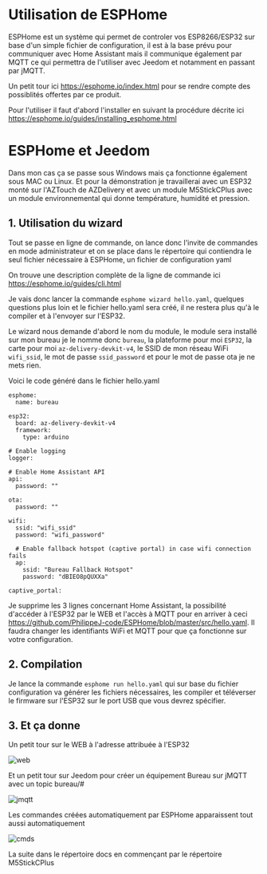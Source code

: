 # Utilisation de ESPHome

ESPHome est un système qui permet de controler vos ESP8266/ESP32 sur base d'un simple fichier de configuration,
il est à la base prévu pour communiquer avec Home Assistant mais il communique également par MQTT ce qui permettra
de l'utiliser avec Jeedom et notamment en passant par jMQTT.

Un petit tour ici https://esphome.io/index.html pour se rendre compte des possiblités offertes par ce produit.

Pour l'utiliser il faut d'abord l'installer en suivant la procédure décrite ici https://esphome.io/guides/installing_esphome.html

# ESPHome et Jeedom

Dans mon cas ça se passe sous Windows mais ça fonctionne également sous MAC ou Linux.
Et pour la démonstration je travaillerai avec un ESP32 monté sur l'AZTouch de AZDelivery 
et avec un module M5StickCPlus avec un module environnemental qui donne température, 
humidité et pression.

## 1. Utilisation du wizard

Tout se passe en ligne de commande, on lance donc l'invite de commandes en mode administrateur et on se place
dans le répertoire qui contiendra le seul fichier nécessaire à ESPHome, un fichier de configuration yaml

On trouve une description complète de la ligne de commande ici https://esphome.io/guides/cli.html

Je vais donc lancer la commande  `esphome wizard hello.yaml`, quelques questions plus loin et 
le fichier hello.yaml sera créé, il ne restera plus qu'à le compiler et à l'envoyer sur l'ESP32.

Le wizard nous demande d'abord le nom du module, le module sera installé sur mon bureau je le nomme donc `bureau`, 
la plateforme pour moi `ESP32`, la carte pour moi `az-delivery-devkit-v4`, le SSID de mon réseau WiFi `wifi_ssid`,
le mot de passe `ssid_password` et pour le mot de passe ota je ne mets rien.

Voici le code généré dans le fichier hello.yaml

```
esphome:
  name: bureau

esp32:
  board: az-delivery-devkit-v4
  framework:
    type: arduino

# Enable logging
logger:

# Enable Home Assistant API
api:
  password: ""

ota:
  password: ""

wifi:
  ssid: "wifi_ssid"
  password: "wifi_password"

  # Enable fallback hotspot (captive portal) in case wifi connection fails
  ap:
    ssid: "Bureau Fallback Hotspot"
    password: "dBIEO8pQUXXa"

captive_portal:
```

Je supprime les 3 lignes concernant Home Assistant, la possibilité d'accéder à l'ESP32 par le WEB et l'accès à MQTT 
pour en arriver à ceci https://github.com/PhilippeJ-code/ESPHome/blob/master/src/hello.yaml. Il faudra changer les 
identifiants WiFi et MQTT pour que ça fonctionne sur votre configuration.

## 2. Compilation

Je lance la commande `esphome run hello.yaml` qui sur base du fichier configuration va générer les fichiers nécessaires, 
les compiler et téléverser le firmware sur l'ESP32 sur le port USB que vous devrez spécifier.

## 3. Et ça donne

Un petit tour sur le WEB à l'adresse attribuée à l'ESP32

![web](/docs/images/web.png "web")

Et un petit tour sur Jeedom pour créer un équipement Bureau sur jMQTT avec un topic bureau/#

![jmqtt](/docs/images/jmqtt.png "jmqtt")

Les commandes créées automatiquement par ESPHome apparaissent tout aussi automatiquement

![cmds](/docs/images/cmds.png "cmds")

La suite dans le répertoire docs en commençant par le répertoire M5StickCPlus






